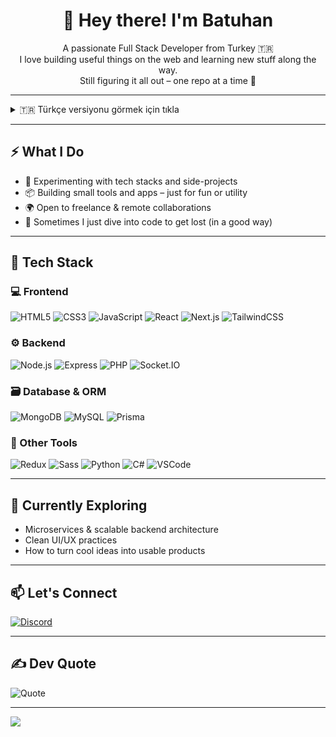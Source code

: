 <div align="center">

# 👋 Hey there! I'm Batuhan

A passionate Full Stack Developer from Turkey 🇹🇷  
I love building useful things on the web and learning new stuff along the way.  
Still figuring it all out – one repo at a time 🚀

</div>

---

<details>
<summary>🇹🇷 Türkçe versiyonu görmek için tıkla</summary>

### 👋 Selam! Ben Batuhan

Türkiye'de yaşayan bir Full Stack Developer'ım.  
Web dünyasına çözümler üretmek, fikirleri hayata geçirmek ve sürekli öğrenmek en sevdiğim şeylerden.  
Hâlâ yolun başındayım belki ama her gün bir adım atıyorum 🚀

</details>

---

## ⚡ What I Do

- 🧪 Experimenting with tech stacks and side-projects  
- 📦 Building small tools and apps – just for fun or utility  
- 🌍 Open to freelance & remote collaborations  
- 💭 Sometimes I just dive into code to get lost (in a good way)

---

## 🔧 Tech Stack

### 💻 Frontend

![HTML5](https://img.shields.io/badge/-HTML5-E34F26?logo=html5&logoColor=white&style=flat)
![CSS3](https://img.shields.io/badge/-CSS3-1572B6?logo=css3&logoColor=white&style=flat)
![JavaScript](https://img.shields.io/badge/-JavaScript-F7DF1E?logo=javascript&logoColor=black&style=flat)
![React](https://img.shields.io/badge/-React-61DAFB?logo=react&logoColor=black&style=flat)
![Next.js](https://img.shields.io/badge/-Next.js-000000?logo=nextdotjs&logoColor=white&style=flat)
![TailwindCSS](https://img.shields.io/badge/-TailwindCSS-06B6D4?logo=tailwindcss&logoColor=white&style=flat)

### ⚙️ Backend

![Node.js](https://img.shields.io/badge/-Node.js-339933?logo=nodedotjs&logoColor=white&style=flat)
![Express](https://img.shields.io/badge/-Express.js-000000?logo=express&logoColor=white&style=flat)
![PHP](https://img.shields.io/badge/-PHP-777BB4?logo=php&logoColor=white&style=flat)
![Socket.IO](https://img.shields.io/badge/-Socket.IO-010101?logo=socketdotio&logoColor=white&style=flat)

### 🗃️ Database & ORM

![MongoDB](https://img.shields.io/badge/-MongoDB-47A248?logo=mongodb&logoColor=white&style=flat)
![MySQL](https://img.shields.io/badge/-MySQL-4479A1?logo=mysql&logoColor=white&style=flat)
![Prisma](https://img.shields.io/badge/-Prisma-2D3748?logo=prisma&logoColor=white&style=flat)

### 🧰 Other Tools

![Redux](https://img.shields.io/badge/-Redux-764ABC?logo=redux&logoColor=white&style=flat)
![Sass](https://img.shields.io/badge/-Sass-CC6699?logo=sass&logoColor=white&style=flat)
![Python](https://img.shields.io/badge/-Python-3776AB?logo=python&logoColor=white&style=flat)
![C#](https://img.shields.io/badge/-CSharp-239120?logo=csharp&logoColor=white&style=flat)
![VSCode](https://img.shields.io/badge/-VSCode-007ACC?logo=visualstudiocode&logoColor=white&style=flat)

---

## 🌱 Currently Exploring

- Microservices & scalable backend architecture  
- Clean UI/UX practices  
- How to turn cool ideas into usable products

---

## 📫 Let's Connect

[![Discord](https://img.shields.io/badge/-justhyuga-5865F2?logo=discord&logoColor=white)](https://discord.gg/justhyuga)

---

## ✍️ Dev Quote

![Quote](https://quotes-github-readme.vercel.app/api?type=horizontal&theme=dark)

---

[![](https://visitcount.itsvg.in/api?id=qBatu&icon=1&color=0)](https://visitcount.itsvg.in)
